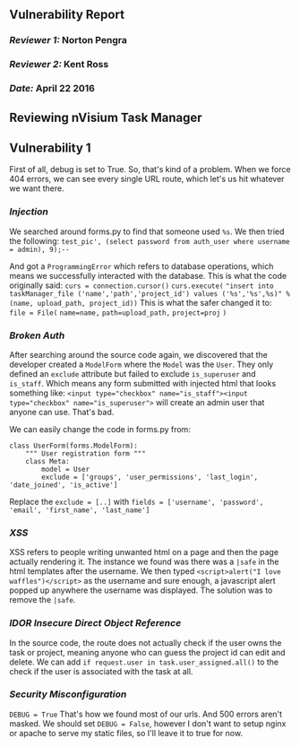 ## Vulnerability Report
### *Reviewer 1:* Norton Pengra
### *Reviewer 2:* Kent Ross
### *Date:* April 22 2016

## Reviewing nVisium Task Manager

## Vulnerability 1

First of all, debug is set to True. So, that's kind of a problem.
When we force 404 errors, we can see every single URL route, which let's us
hit whatever we want there.

### *Injection*

We searched around forms.py to find that someone used `%s`.
We then tried the following: `test_pic', (select password from auth_user where username = admin), 9);--`

And got a `ProgrammingError` which refers to database operations, which means we successfully interacted with the database.
This is what the code originally said:
   `curs = connection.cursor()`
            `curs.execute(`
                `"insert into taskManager_file ('name','path','project_id') values ('%s','%s',%s)" %`
                `(name, upload_path, project_id))`
This is what the safer changed it to:
    `    file = File(`
                `name=name,`
                `path=upload_path,`
                `project=proj`
            `)`

### *Broken Auth*

After searching around the source code again, we discovered that the developer
created a `ModelForm` where the `Model` was the `User`. They only defined an `exclude` attribute
but failed to exclude `is_superuser` and `is_staff`. Which means any form submitted with injected html
that looks something like: `<input type="checkbox" name="is_staff"><input type="checkbox" name="is_superuser">`
will create an admin user that anyone can use. That's bad.

We can easily change the code in forms.py from:

```
class UserForm(forms.ModelForm):
    """ User registration form """
    class Meta:
        model = User
        exclude = ['groups', 'user_permissions', 'last_login', 'date_joined', 'is_active']

```

Replace the `exclude = [..]` with `fields = ['username', 'password', 'email', 'first_name', 'last_name']`

### *XSS*

XSS refers to people writing unwanted html on a page and then the page actually rendering it.
The instance we found was there was a `|safe` in the html templates after the username.
We then typed `<script>alert("I love waffles")</script>` as the username and sure enough,
a javascript alert popped up anywhere the username was displayed. The solution was to
remove the `|safe`.

### *IDOR Insecure Direct Object Reference*

In the source code, the  route does not actually check if the user owns
the task or project, meaning anyone who can guess the project id can edit and delete.
We can add `if request.user in task.user_assigned.all()` to the check if the user is
associated with the task at all.


### *Security Misconfiguration*

`DEBUG = True` That's how we found most of our urls. And 500 errors aren't masked.
We should set `DEBUG = False`, however I don't want to setup nginx or apache to serve
my static files, so I'll leave it to true for now.
